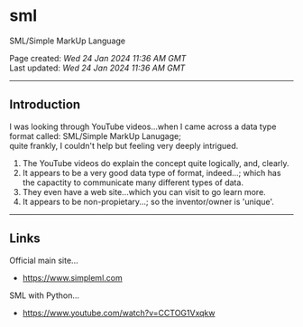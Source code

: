 # sml  
SML/Simple MarkUp Language  

Page created: *Wed 24 Jan 2024 11:36 AM GMT*    
Last updated: *Wed 24 Jan 2024 11:36 AM GMT*    

-----

## Introduction

I was looking through YouTube videos...when I came across a data type format called: SML/Simple MarkUp Lanugage;  
quite frankly, I couldn't help but feeling very deeply intrigued.

1. The YouTube videos do explain the concept quite logically, and, clearly.   
2. It appears to be a very good data type of format, indeed...; which has the capactity to communicate many different types of data.
3. They even have a web site...which you can visit to go learn more.
4. It appears to be non-propietary...; so the inventor/owner is 'unique'.

-----

## Links

Official main site...  
- https://www.simpleml.com  

SML with Python...    
- https://www.youtube.com/watch?v=CCTOG1Vxqkw  
